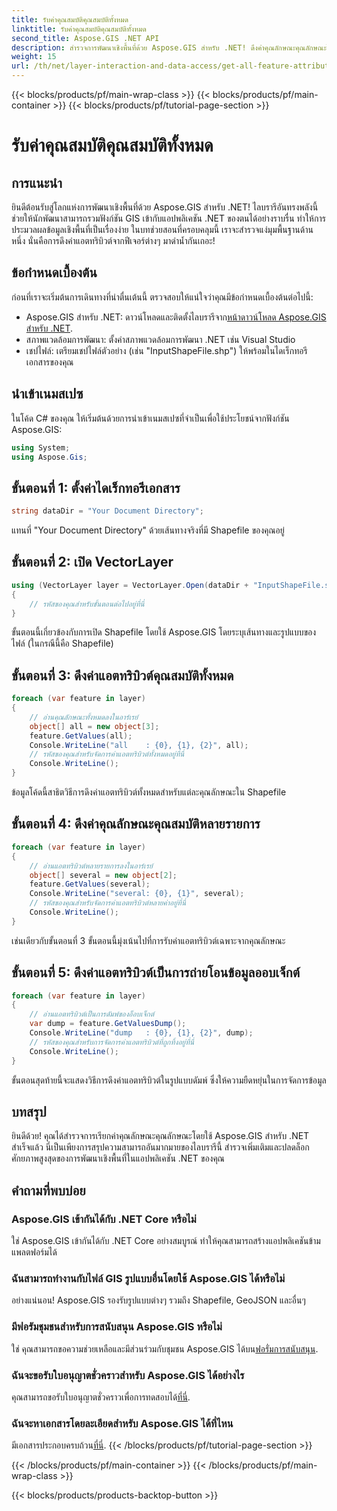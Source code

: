 ```yaml
---
title: รับค่าคุณสมบัติคุณสมบัติทั้งหมด
linktitle: รับค่าคุณสมบัติคุณสมบัติทั้งหมด
second_title: Aspose.GIS .NET API
description: สำรวจการพัฒนาเชิงพื้นที่ด้วย Aspose.GIS สำหรับ .NET! ดึงค่าคุณลักษณะคุณลักษณะได้อย่างราบรื่น ดาวน์โหลดตอนนี้เพื่อการผจญภัยในการเขียนโค้ดเชิงพื้นที่
weight: 15
url: /th/net/layer-interaction-and-data-access/get-all-feature-attribute-values/
---
```


{{< blocks/products/pf/main-wrap-class >}}
{{< blocks/products/pf/main-container >}}
{{< blocks/products/pf/tutorial-page-section >}}

# รับค่าคุณสมบัติคุณสมบัติทั้งหมด

## การแนะนำ
ยินดีต้อนรับสู่โลกแห่งการพัฒนาเชิงพื้นที่ด้วย Aspose.GIS สำหรับ .NET! ไลบรารีอันทรงพลังนี้ช่วยให้นักพัฒนาสามารถรวมฟังก์ชัน GIS เข้ากับแอปพลิเคชัน .NET ของตนได้อย่างราบรื่น ทำให้การประมวลผลข้อมูลเชิงพื้นที่เป็นเรื่องง่าย ในบทช่วยสอนที่ครอบคลุมนี้ เราจะสำรวจแง่มุมพื้นฐานด้านหนึ่ง นั่นคือการดึงค่าแอตทริบิวต์จากฟีเจอร์ต่างๆ มาดำน้ำกันเถอะ!
## ข้อกำหนดเบื้องต้น
ก่อนที่เราจะเริ่มต้นการเดินทางที่น่าตื่นเต้นนี้ ตรวจสอบให้แน่ใจว่าคุณมีข้อกำหนดเบื้องต้นต่อไปนี้:
-  Aspose.GIS สำหรับ .NET: ดาวน์โหลดและติดตั้งไลบรารีจาก[หน้าดาวน์โหลด Aspose.GIS สำหรับ .NET](https://releases.aspose.com/gis/net/).
- สภาพแวดล้อมการพัฒนา: ตั้งค่าสภาพแวดล้อมการพัฒนา .NET เช่น Visual Studio
- เชปไฟล์: เตรียมเชปไฟล์ตัวอย่าง (เช่น "InputShapeFile.shp") ให้พร้อมในไดเร็กทอรีเอกสารของคุณ
## นำเข้าเนมสเปซ
ในโค้ด C# ของคุณ ให้เริ่มต้นด้วยการนำเข้าเนมสเปซที่จำเป็นเพื่อใช้ประโยชน์จากฟังก์ชัน Aspose.GIS:
```csharp
using System;
using Aspose.Gis;
```
## ขั้นตอนที่ 1: ตั้งค่าไดเร็กทอรีเอกสาร
```csharp
string dataDir = "Your Document Directory";
```
แทนที่ "Your Document Directory" ด้วยเส้นทางจริงที่มี Shapefile ของคุณอยู่
## ขั้นตอนที่ 2: เปิด VectorLayer
```csharp
using (VectorLayer layer = VectorLayer.Open(dataDir + "InputShapeFile.shp", Drivers.Shapefile))
{
    // รหัสของคุณสำหรับขั้นตอนต่อไปอยู่ที่นี่
}
```
ขั้นตอนนี้เกี่ยวข้องกับการเปิด Shapefile โดยใช้ Aspose.GIS โดยระบุเส้นทางและรูปแบบของไฟล์ (ในกรณีนี้คือ Shapefile)
## ขั้นตอนที่ 3: ดึงค่าแอตทริบิวต์คุณสมบัติทั้งหมด
```csharp
foreach (var feature in layer)
{
    // อ่านคุณลักษณะทั้งหมดลงในอาร์เรย์
    object[] all = new object[3];
    feature.GetValues(all);
    Console.WriteLine("all    : {0}, {1}, {2}", all);
    // รหัสของคุณสำหรับจัดการค่าแอตทริบิวต์ทั้งหมดอยู่ที่นี่
    Console.WriteLine();
}
```
ข้อมูลโค้ดนี้สาธิตวิธีการดึงค่าแอตทริบิวต์ทั้งหมดสำหรับแต่ละคุณลักษณะใน Shapefile
## ขั้นตอนที่ 4: ดึงค่าคุณลักษณะคุณสมบัติหลายรายการ
```csharp
foreach (var feature in layer)
{
    // อ่านแอตทริบิวต์หลายรายการลงในอาร์เรย์
    object[] several = new object[2];
    feature.GetValues(several);
    Console.WriteLine("several: {0}, {1}", several);
    // รหัสของคุณสำหรับจัดการค่าแอตทริบิวต์หลายค่าอยู่ที่นี่
    Console.WriteLine();
}
```
เช่นเดียวกับขั้นตอนที่ 3 ขั้นตอนนี้มุ่งเน้นไปที่การรับค่าแอตทริบิวต์เฉพาะจากคุณลักษณะ
## ขั้นตอนที่ 5: ดึงค่าแอตทริบิวต์เป็นการถ่ายโอนข้อมูลออบเจ็กต์
```csharp
foreach (var feature in layer)
{
    // อ่านแอตทริบิวต์เป็นการดัมพ์ของอ็อบเจ็กต์
    var dump = feature.GetValuesDump();
    Console.WriteLine("dump   : {0}, {1}, {2}", dump);
    // รหัสของคุณสำหรับการจัดการค่าแอตทริบิวต์ที่ถูกทิ้งอยู่ที่นี่
    Console.WriteLine();
}
```
ขั้นตอนสุดท้ายนี้จะแสดงวิธีการดึงค่าแอตทริบิวต์ในรูปแบบดัมพ์ ซึ่งให้ความยืดหยุ่นในการจัดการข้อมูล
## บทสรุป
ยินดีด้วย! คุณได้สำรวจการเรียกค่าคุณลักษณะคุณลักษณะโดยใช้ Aspose.GIS สำหรับ .NET สำเร็จแล้ว นี่เป็นเพียงการสรุปความสามารถอันมากมายของไลบรารีนี้ สำรวจเพิ่มเติมและปลดล็อกศักยภาพสูงสุดของการพัฒนาเชิงพื้นที่ในแอปพลิเคชัน .NET ของคุณ
## คำถามที่พบบ่อย
### Aspose.GIS เข้ากันได้กับ .NET Core หรือไม่
ใช่ Aspose.GIS เข้ากันได้กับ .NET Core อย่างสมบูรณ์ ทำให้คุณสามารถสร้างแอปพลิเคชันข้ามแพลตฟอร์มได้
### ฉันสามารถทำงานกับไฟล์ GIS รูปแบบอื่นโดยใช้ Aspose.GIS ได้หรือไม่
อย่างแน่นอน! Aspose.GIS รองรับรูปแบบต่างๆ รวมถึง Shapefile, GeoJSON และอื่นๆ
### มีฟอรัมชุมชนสำหรับการสนับสนุน Aspose.GIS หรือไม่
 ใช่ คุณสามารถขอความช่วยเหลือและมีส่วนร่วมกับชุมชน Aspose.GIS ได้บน[ฟอรั่มการสนับสนุน](https://forum.aspose.com/c/gis/33).
### ฉันจะขอรับใบอนุญาตชั่วคราวสำหรับ Aspose.GIS ได้อย่างไร
 คุณสามารถขอรับใบอนุญาตชั่วคราวเพื่อการทดสอบได้[ที่นี่](https://purchase.aspose.com/temporary-license/).
### ฉันจะหาเอกสารโดยละเอียดสำหรับ Aspose.GIS ได้ที่ไหน
 มีเอกสารประกอบครบถ้วน[ที่นี่](https://reference.aspose.com/gis/net/).
{{< /blocks/products/pf/tutorial-page-section >}}

{{< /blocks/products/pf/main-container >}}
{{< /blocks/products/pf/main-wrap-class >}}

{{< blocks/products/products-backtop-button >}}
